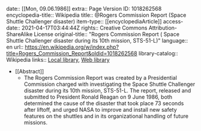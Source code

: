 date:: [[Mon, 09.06.1986]]
extra:: Page Version ID: 1018262568
encyclopedia-title:: Wikipedia
title:: @Rogers Commission Report (Space Shuttle Challenger disaster)
item-type:: [[encyclopediaArticle]]
access-date:: 2021-04-17T03:44:44Z
rights:: Creative Commons Attribution-ShareAlike License
original-title:: "Rogers Commission Report ( Space Shuttle Challenger disaster during its 10th mission, STS-51-L)"
language:: en
url:: https://en.wikipedia.org/w/index.php?title=Rogers_Commission_Report&oldid=1018262568
library-catalog:: Wikipedia
links:: [Local library](zotero://select/library/items/INSWUVZR), [Web library](https://www.zotero.org/users/6520516/items/INSWUVZR)

- [[Abstract]]
	- The Rogers Commission Report was created by a Presidential Commission charged with investigating the Space Shuttle Challenger disaster during its 10th mission, STS-51-L. The report, released and submitted to President Ronald Reagan on 9 June 1986, both determined the cause of the disaster that took place 73 seconds after liftoff, and urged NASA to improve and install new safety features on the shuttles and in its organizational handling of future missions.
